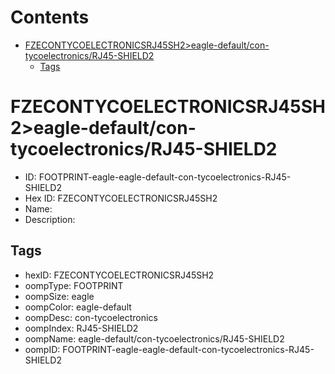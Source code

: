 



Contents
========

* [FZECONTYCOELECTRONICSRJ45SH2>eagle-default/con-tycoelectronics/RJ45-SHIELD2](#fzecontycoelectronicsrj45sh2eagle-defaultcon-tycoelectronicsrj45-shield2)
	* [Tags](#tags)

# FZECONTYCOELECTRONICSRJ45SH2>eagle-default/con-tycoelectronics/RJ45-SHIELD2

- ID: FOOTPRINT-eagle-eagle-default-con-tycoelectronics-RJ45-SHIELD2
- Hex ID: FZECONTYCOELECTRONICSRJ45SH2
- Name: 
- Description: 

## Tags

- hexID: FZECONTYCOELECTRONICSRJ45SH2
- oompType: FOOTPRINT
- oompSize: eagle
- oompColor: eagle-default
- oompDesc: con-tycoelectronics
- oompIndex: RJ45-SHIELD2
- oompName: eagle-default/con-tycoelectronics/RJ45-SHIELD2
- oompID: FOOTPRINT-eagle-eagle-default-con-tycoelectronics-RJ45-SHIELD2
